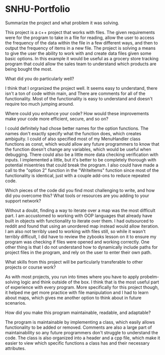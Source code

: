 # SNHU-Portfolio
Summarize the project and what problem it was solving.

  This project is a c++ project that works with files. The given requirements were for the program to take in a file for reading, allow the user to access the frequency of the data within the file in a few different ways, and then to output the frequency of items in a new file. The project is solving a means to give the user the ability to work with and create data files given some basic options. In this example it would be useful as a grocery
store tracking program that could allow the sales team to understand which products are being bought the most.

What did you do particularly well?

  I think that I orgranized the project well. It seems easy to understand, there isn't a ton of code within main, and There are comments for all of the functionality. Most of the functionality is easy to understand and doesn't require too much jumping around.
  
Where could you enhance your code? How would these improvements make your code more efficient, secure, and so on?

  I could definitely had chose better names for the option functions. The names don't exactly specify what the function does, which creates ambiguity. I could of also specified most of my MenuHandler class functions as const, which would allow any future programmers to know that the function doesn't change any variables, which would be useful when debugging. There could also be a little more data checking verification with inputs. I implemented a little, but it's better to be completely thorough with potential misentries that could break the program. I also could have made a call to the "option 2" function in the "WriteItems" function since most of the functionality is identical, just with a couple add-ons to reduce repeated code.
  
Which pieces of the code did you find most challenging to write, and how did you overcome this? What tools or resources are you adding to your support network?

  Without a doubt, finding a way to iterate over a map was the most difficult part. I am accustomed to working with OOP languages that already have built in objects with functionality to iterate over them. I had outsourced to reddit and found that using an unordered map instead would allow iteration. I am also not terribly used to working with files still, so while it wasn't terribly difficult, I did have to review the zybooks lesson on it to ensure my program was checking if files were opened and working correctly. One other thing is that I do not understand how to dynamically include paths for project files in the program, and rely on the user to enter their own path.
  
What skills from this project will be particularly transferable to other projects or course work?

  As with most projects, you run into times where you have to apply probelm-solving logic and think outside of the box. I think that is the most useful part of experience with every program. More specifically for this project though, it helped me get more practice with file manipulation and I had to learn about maps, which gives me another option to think about in future scenarios.
  
How did you make this program maintainable, readable, and adaptable?

  The program is maintainable by implementing a class, which easily allows functionality to be added or removed. Comments are also a large part of maintainability so any future programmers don't struggle to understand the code. The class is also organized into a header and a cpp file, which make it easier to view which specific functions a class has and their necessary attributes.
